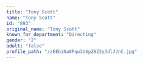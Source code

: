 ```yaml
---
title: "Tony Scott"
name: "Tony Scott"
id: "893"
original_name: "Tony Scott"
known_for_department: "Directing"
gender: "2"
adult: "false"
profile_path: "/zEEbiNa8Pqw3U6pZ8Z2y3dlJJnC.jpg"
---
```

